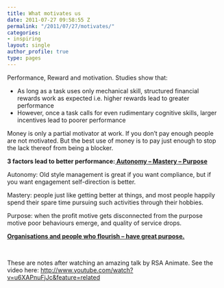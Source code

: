 ```yaml
---
title: What motivates us
date: 2011-07-27 09:58:55 Z
permalink: "/2011/07/27/motivates/"
categories:
- inspiring
layout: single
author_profile: true
type: pages
---
```


Performance, Reward and motivation. Studies show that:

  * As long as a task uses only mechanical skill, structured financial rewards work as expected i.e. higher rewards lead to greater performance
  * However, once a task calls for even rudimentary cognitive skills, larger incentives lead to poorer performance

Money is only a partial motivator at work. If you don&#8217;t pay enough people are not motivated. But the best use of money is to pay just enough to stop the lack thereof from being a blocker.

**3 factors lead to better performance:**<span style="text-decoration: underline;"><strong> Autonomy &#8211; Mastery &#8211; Purpose</strong></span>

Autonomy: Old style management is great if you want compliance, but if you want engagement self-direction is better.

Mastery: people just like getting better at things, and most people happily spend their spare time pursuing such activities through their hobbies.

Purpose: when the profit motive gets disconnected from the purpose motive poor behaviours emerge, and quality of service drops.

<span style="text-decoration: underline;"><strong>Organisations and people who flourish &#8211; have great purpose.</strong></span>

&nbsp;

These are notes after watching an amazing talk by RSA Animate. See the video here: <a title="Drive: what motivates us" href="http://www.youtube.com/watch?v=u6XAPnuFjJc&feature=related" target="_blank">http://www.youtube.com/watch?v=u6XAPnuFjJc&feature=related</a>
